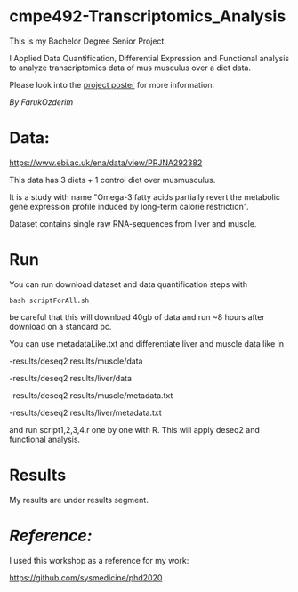 # cmpe492-Transcriptomics_Analysis

This is my Bachelor Degree Senior Project.

I Applied Data Quantification, Differential Expression and Functional analysis to analyze transcriptomics data of mus musculus over a diet data.

Please look into the [project poster](https://github.com/FarukOzderim/cmpe492-Transcriptomics_Analysis/blob/master/cmpe492_poster.pdf) for more information.

_By FarukOzderim_  

# Data:  
https://www.ebi.ac.uk/ena/data/view/PRJNA292382

This data has 3 diets + 1 control diet over musmusculus. 

It is a study with name "Omega-3 fatty acids partially revert the metabolic gene expression profile induced by long-term calorie restriction". 

Dataset contains single raw RNA-sequences from liver and muscle.


# Run
You can run download dataset and data quantification steps with

```shell
bash scriptForAll.sh
```

be careful that this will download 40gb of data and run ~8 hours after download on a standard pc.

You can use metadataLike.txt and differentiate liver and muscle data like in 

-results/deseq2 results/muscle/data

-results/deseq2 results/liver/data

-results/deseq2 results/muscle/metadata.txt

-results/deseq2 results/liver/metadata.txt


and run script1,2,3,4.r one by one with R. This will apply deseq2 and functional analysis.

# Results


My results are under results segment.


# _Reference:_

I used this workshop as a reference for my work:

https://github.com/sysmedicine/phd2020
